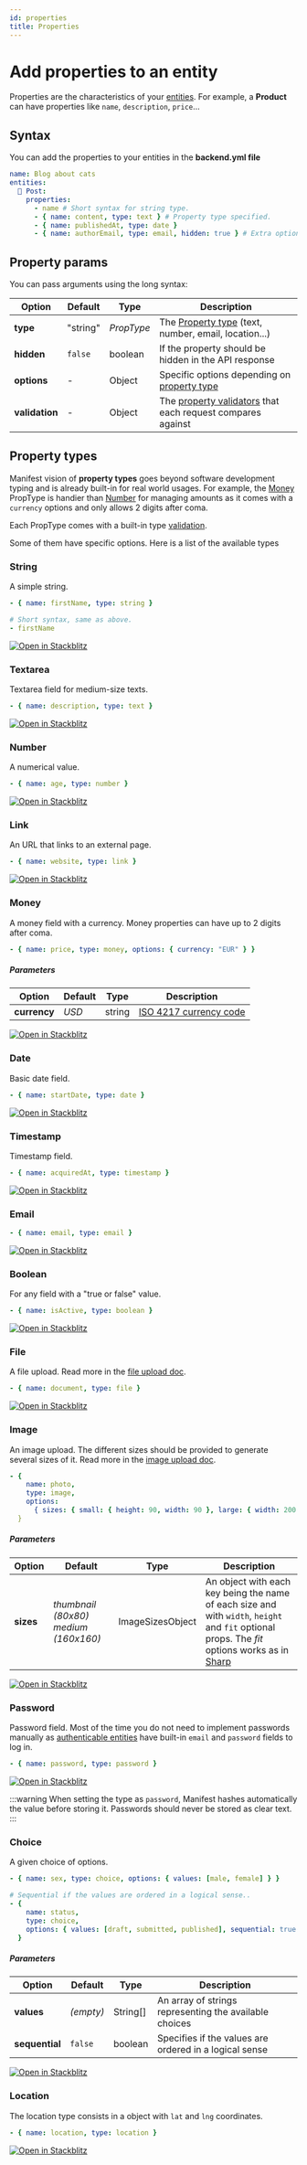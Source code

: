 ```yaml
---
id: properties
title: Properties
---
```


# Add properties to an entity

Properties are the characteristics of your [entities](entities). For example, a **Product** can have properties like `name`, `description`, `price`...

## Syntax

You can add the properties to your entities in the **backend.yml file**

```yaml
name: Blog about cats
entities:
  📝 Post:
    properties:
      - name # Short syntax for string type.
      - { name: content, type: text } # Property type specified.
      - { name: publishedAt, type: date }
      - { name: authorEmail, type: email, hidden: true } # Extra options.
```

## Property params

You can pass arguments using the long syntax:

| Option         | Default  | Type       | Description                                                                   |
| -------------- | -------- | ---------- | ----------------------------------------------------------------------------- |
| **type**       | "string" | _PropType_ | The [Property type](#property-types) (text, number, email, location...)       |
| **hidden**     | `false`  | boolean    | If the property should be hidden in the API response                          |
| **options**    | -        | Object     | Specific options depending on [property type](#property-types)                |
| **validation** | -        | Object     | The [property validators](./validation.md) that each request compares against |

## Property types

Manifest vision of **property types** goes beyond software development typing and is already built-in for real world usages. For example, the [Money](#money) PropType is handier than [Number](#number) for managing amounts as it comes with a `currency` options and only allows 2 digits after coma.

Each PropType comes with a built-in type [validation](#validation).

Some of them have specific options. Here is a list of the available types

### String

A simple string.

```yaml
- { name: firstName, type: string }

# Short syntax, same as above.
- firstName
```

[![Open in Stackblitz](https://developer.stackblitz.com/img/open_in_stackblitz.svg)](https://stackblitz.com/edit/mnfst-manifest-r3tmlw?file=manifest%2Fbackend.yml)

### Textarea

Textarea field for medium-size texts.

```yaml
- { name: description, type: text }
```

[![Open in Stackblitz](https://developer.stackblitz.com/img/open_in_stackblitz.svg)](https://stackblitz.com/edit/mnfst-manifest-ih3ish?file=manifest%2Fbackend.yml)

### Number

A numerical value.

```yaml
- { name: age, type: number }
```

[![Open in Stackblitz](https://developer.stackblitz.com/img/open_in_stackblitz.svg)](https://stackblitz.com/edit/mnfst-manifest-i339nv?file=manifest%2Fbackend.yml)

### Link

An URL that links to an external page.

```yaml
- { name: website, type: link }
```

[![Open in Stackblitz](https://developer.stackblitz.com/img/open_in_stackblitz.svg)](https://stackblitz.com/edit/mnfst-manifest-6s8jxx?file=manifest%2Fbackend.yml)

### Money

A money field with a currency. Money properties can have up to 2 digits after coma.

```yaml
- { name: price, type: money, options: { currency: "EUR" } }
```

##### Parameters

| Option       | Default | Type   | Description                                                                                      |
| ------------ | ------- | ------ | ------------------------------------------------------------------------------------------------ |
| **currency** | _USD_   | string | [ISO 4217 currency code](https://en.wikipedia.org/wiki/ISO_4217#List_of_ISO_4217_currency_codes) |

[![Open in Stackblitz](https://developer.stackblitz.com/img/open_in_stackblitz.svg)](https://stackblitz.com/edit/mnfst-manifest-jjlyxu?file=manifest%2Fbackend.yml)

### Date

Basic date field.

```yaml
- { name: startDate, type: date }
```

[![Open in Stackblitz](https://developer.stackblitz.com/img/open_in_stackblitz.svg)](https://stackblitz.com/edit/mnfst-manifest-bmxncv?file=manifest%2Fbackend.yml)

### Timestamp

Timestamp field.

```yaml
- { name: acquiredAt, type: timestamp }
```

[![Open in Stackblitz](https://developer.stackblitz.com/img/open_in_stackblitz.svg)](https://stackblitz.com/edit/mnfst-manifest-mrz18z?file=manifest%2Fbackend.yml)

### Email

```yaml
- { name: email, type: email }
```

[![Open in Stackblitz](https://developer.stackblitz.com/img/open_in_stackblitz.svg)](https://stackblitz.com/edit/mnfst-manifest-5pokfh?file=manifest%2Fbackend.yml)

### Boolean

For any field with a "true or false" value.

```yaml
- { name: isActive, type: boolean }
```

[![Open in Stackblitz](https://developer.stackblitz.com/img/open_in_stackblitz.svg)](https://stackblitz.com/edit/mnfst-manifest-u5iyur?file=manifest%2Fbackend.yml)

### File

A file upload. Read more in the [file upload doc](./upload.md#upload-a-file).

```yaml
- { name: document, type: file }
```

[![Open in Stackblitz](https://developer.stackblitz.com/img/open_in_stackblitz.svg)](https://stackblitz.com/edit/mnfst-manifest-dylmky?file=manifest%2Fbackend.yml)

### Image

An image upload. The different sizes should be provided to generate several sizes of it. Read more in the [image upload doc](./upload.md#upload-an-image).

```yaml
- {
    name: photo,
    type: image,
    options:
      { sizes: { small: { height: 90, width: 90 }, large: { width: 200 } } },
  }
```

##### Parameters

| Option    | Default                                | Type             | Description                                                                                                                                                                                |
| --------- | -------------------------------------- | ---------------- | ------------------------------------------------------------------------------------------------------------------------------------------------------------------------------------------ |
| **sizes** | _thumbnail (80x80)_ _medium (160x160)_ | ImageSizesObject | An object with each key being the name of each size and with `width`, `height` and `fit` optional props. The _fit_ options works as in [Sharp](https://sharp.pixelplumbing.com/api-resize) |

[![Open in Stackblitz](https://developer.stackblitz.com/img/open_in_stackblitz.svg)](https://stackblitz.com/edit/mnfst-manifest-rytpmz?file=manifest%2Fbackend.yml)

### Password

Password field. Most of the time you do not need to implement passwords manually as [authenticable entities](./auth.md#authenticable-entities) have built-in `email` and `password` fields to log in.

```yaml
- { name: password, type: password }
```

[![Open in Stackblitz](https://developer.stackblitz.com/img/open_in_stackblitz.svg)](https://stackblitz.com/edit/mnfst-manifest-n15k9a?file=manifest%2Fbackend.yml)

:::warning
When setting the type as `password`, Manifest hashes automatically the value before storing it. Passwords should never be stored as clear text.
:::

### Choice

A given choice of options.

```yaml
- { name: sex, type: choice, options: { values: [male, female] } }

# Sequential if the values are ordered in a logical sense..
- {
    name: status,
    type: choice,
    options: { values: [draft, submitted, published], sequential: true },
  }
```

##### Parameters

| Option         | Default   | Type     | Description                                            |
| -------------- | --------- | -------- | ------------------------------------------------------ |
| **values**     | _(empty)_ | String[] | An array of strings representing the available choices |
| **sequential** | `false`   | boolean  | Specifies if the values are ordered in a logical sense |

[![Open in Stackblitz](https://developer.stackblitz.com/img/open_in_stackblitz.svg)](https://stackblitz.com/edit/mnfst-manifest-ashxqx?file=manifest%2Fbackend.yml)

### Location

The location type consists in a object with `lat` and `lng` coordinates.

```yaml
- { name: location, type: location }
```

[![Open in Stackblitz](https://developer.stackblitz.com/img/open_in_stackblitz.svg)](https://stackblitz.com/edit/mnfst-manifest-nqb5ix?file=manifest%2Fbackend.yml)
